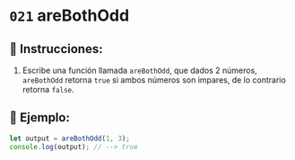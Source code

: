 # `021` areBothOdd

## 📝 Instrucciones:

1. Escribe una función llamada `areBothOdd`, que dados 2 números, `areBothOdd` retorna `true` si ambos números son impares, de lo contrario retorna `false`.

## 📎 Ejemplo:

```js
let output = areBothOdd(1, 3);
console.log(output); // --> true
```

